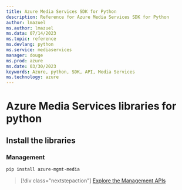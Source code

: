 ```yaml
---
title: Azure Media Services SDK for Python
description: Reference for Azure Media Services SDK for Python
author: lmazuel
ms.author: lmazuel
ms.data: 07/14/2023
ms.topic: reference
ms.devlang: python
ms.service: mediaservices
manager: douge
ms.prod: azure
ms.date: 03/30/2023
keywords: Azure, python, SDK, API, Media Services
ms.technology: azure
---
```

# Azure Media Services libraries for python

## Install the libraries


### Management

```bash
pip install azure-mgmt-media
```
> [!div class="nextstepaction"]
> [Explore the Management APIs](/python/api/overview/azure/mediaservices/management)
